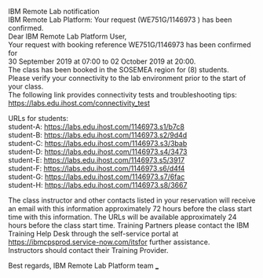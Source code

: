 IBM Remote Lab notification  
IBM Remote Lab Platform: Your request (WE751G/1146973 ) has been confirmed.  
Dear IBM Remote Lab Platform User,  
Your request with booking reference WE751G/1146973 has been confirmed for  
30 September 2019 at 07:00 to 02 October 2019 at 20:00.  
The class has been booked in the SOSEMEA region for (8) students.  
Please verify your connectivity to the lab environment prior to the start of your class.  
The following link provides connectivity tests and troubleshooting tips:  
<https://labs.edu.ihost.com/connectivity_test>  

URLs for students:  
student-A: <https://labs.edu.ihost.com/1146973.s1/b7c8>  
student-B: <https://labs.edu.ihost.com/1146973.s2/9d4d>  
student-C: <https://labs.edu.ihost.com/1146973.s3/3bab>  
student-D: <https://labs.edu.ihost.com/1146973.s4/3473>  
student-E: <https://labs.edu.ihost.com/1146973.s5/3917>  
student-F: <https://labs.edu.ihost.com/1146973.s6/d4f4>  
student-G: <https://labs.edu.ihost.com/1146973.s7/6fac>  
student-H: <https://labs.edu.ihost.com/1146973.s8/3667>  

The class instructor and other contacts listed in your reservation will receive an email with this information approximately 72 hours before the class start time with this information. The URLs will be available approximately 24 hours before the class start time.
Training Partners please contact the IBM Training Help Desk through the self-service portal at  
<https://ibmcpsprod.service-now.com/itsfor> further assistance.  
Instructors should contact their Training Provider.  

Best regards, IBM Remote Lab Platform team
[_](https://labs.edu.ihost.com/1146973.i1/7fe3)
